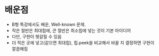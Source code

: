 # 배운점
- B형 특강에서도 배운, Well-known 문제.
- 작은 절반은 최대힙에, 큰 절반은 최소힙에 넣는 것이 기본 아이디어
- 다만, 구현이 헷갈릴 수 있음
- 더 적은 곳에 넣고(같으면 최대힙), 힙.peek을 비교해서 바꿀 지 결정하면 구현이 깔끔해짐
